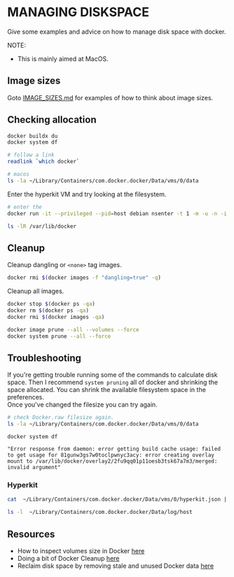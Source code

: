 # MANAGING DISKSPACE

Give some examples and advice on how to manage disk space with docker.  

NOTE:

* This is mainly aimed at MacOS.  

## Image sizes

Goto [IMAGE_SIZES.md](IMAGE_SIZES.md) for examples of how to think about image sizes.  

## Checking allocation

```sh
docker buildx du
docker system df

# follow a link
readlink `which docker`

# macos
ls -la ~/Library/Containers/com.docker.docker/Data/vms/0/data
```

Enter the hyperkit VM and try looking at the filesystem.  

```sh
# enter the 
docker run -it --privileged --pid=host debian nsenter -t 1 -m -u -n -i sh

ls -lR /var/lib/docker
```

## Cleanup

Cleanup dangling or `<none>` tag images.  

```sh
docker rmi $(docker images -f "dangling=true" -q)
```

Cleanup all images.  

```sh
docker stop $(docker ps -qa)
docker rm $(docker ps -qa)
docker rmi $(docker images -qa)

docker image prune --all --volumes --force
docker system prune --all --force
```

## Troubleshooting

If you're getting trouble running some of the commands to calculate disk space. Then I recommend `system pruning` all of docker and shrinking the space allocated. You can shrink the available filesystem space in the preferences.   
Once you've changed the filesize you can try again.  

```sh
# check Docker.raw filesize again.  
ls -la ~/Library/Containers/com.docker.docker/Data/vms/0/data
```

```log
docker system df

"Error response from daemon: error getting build cache usage: failed to get usage for 81gunw3gs7w0toclpwnyc3acy: error creating overlay mount to /var/lib/docker/overlay2/2fu9qq01p11oesb3tsk67a7m3/merged: invalid argument"
```

### Hyperkit

```sh
cat  ~/Library/Containers/com.docker.docker/Data/vms/0/hyperkit.json | jq .

ls -l  ~/Library/Containers/com.docker.docker/Data/log/host
```

## Resources

* How to inspect volumes size in Docker [here](https://medium.com/homullus/how-to-inspect-volumes-size-in-docker-de1068d57f6b)
* Doing a bit of Docker Cleanup [here](https://nodogmablog.bryanhogan.net/2021/11/doing-a-bit-of-docker-cleanup/)
* Reclaim disk space by removing stale and unused Docker data [here](https://medium.com/@alexeysamoshkin/reclaim-disk-space-by-removing-stale-and-unused-docker-data-a4c3bd1e4001)  
